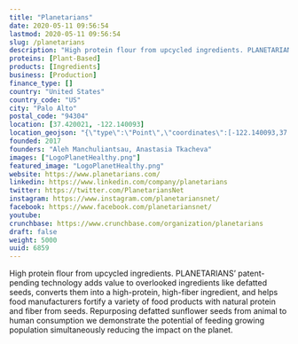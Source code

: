 ```yaml
---
title: "Planetarians"
date: 2020-05-11 09:56:54
lastmod: 2020-05-11 09:56:54
slug: /planetarians
description: "High protein flour from upcycled ingredients. PLANETARIANS’ patent-pending technology adds value to overlooked ingredients like defatted seeds, converts them into a high-protein, high-fiber ingredient, and helps food manufacturers fortify a variety of food products with natural protein and fiber from seeds. Repurposing defatted sunflower seeds from animal to human consumption we demonstrate the potential of feeding growing population simultaneously reducing the impact on the planet."
proteins: [Plant-Based]
products: [Ingredients]
business: [Production]
finance_type: []
country: "United States"
country_code: "US"
city: "Palo Alto"
postal_code: "94304"
location: [37.420021, -122.140093]
location_geojson: "{\"type\":\"Point\",\"coordinates\":[-122.140093,37.420021]}"
founded: 2017
founders: "Aleh Manchuliantsau, Anastasia Tkacheva"
images: ["LogoPlanetHealthy.png"]
featured_image: "LogoPlanetHealthy.png"
website: https://www.planetarians.com/
linkedin: https://www.linkedin.com/company/planetarians
twitter: https://twitter.com/PlanetariansNet
instagram: https://www.instagram.com/planetariansnet/
facebook: https://www.facebook.com/planetariansnet/
youtube: 
crunchbase: https://www.crunchbase.com/organization/planetarians
draft: false
weight: 5000
uuid: 6859
---
```

High protein flour from upcycled ingredients. PLANETARIANS’ patent-pending technology adds value to overlooked ingredients like defatted seeds, converts them into a high-protein, high-fiber ingredient, and helps food manufacturers fortify a variety of food products with natural protein and fiber from seeds. Repurposing defatted sunflower seeds from animal to human consumption we demonstrate the potential of feeding growing population simultaneously reducing the impact on the planet.
